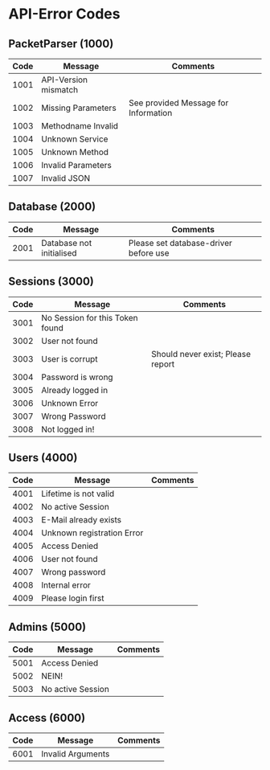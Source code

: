 # API-Error Codes

## PacketParser (1000)

| Code | Message | Comments |
| --- | --- | --- |
| 1001 | API-Version mismatch | |
| 1002 | Missing Parameters | See provided Message for Information |
| 1003 | Methodname Invalid | |
| 1004 | Unknown Service | |
| 1005 | Unknown Method | |
| 1006 | Invalid Parameters | |
| 1007 | Invalid JSON | |

## Database (2000)

| Code | Message | Comments |
| --- | --- | --- |
| 2001 | Database not initialised | Please set database-driver before use |

## Sessions (3000)

| Code | Message | Comments |
| --- | --- | --- |
| 3001 | No Session for this Token found | |
| 3002 | User not found | |
| 3003 | User is corrupt | Should never exist; Please report |
| 3004 | Password is wrong | |
| 3005 | Already logged in | |
| 3006 | Unknown Error | |
| 3007 | Wrong Password | |
| 3008 | Not logged in! | |

## Users (4000)

| Code | Message | Comments |
| --- | --- | --- |
| 4001 | Lifetime is not valid | |
| 4002 | No active Session | |
| 4003 | E-Mail already exists | |
| 4004 | Unknown registration Error | |
| 4005 | Access Denied | |
| 4006 | User not found | |
| 4007 | Wrong password | |
| 4008 | Internal error | |
| 4009 | Please login first | |

## Admins (5000)

| Code | Message | Comments |
| --- | --- | --- |
| 5001 | Access Denied | |
| 5002 | NEIN! | |
| 5003 | No active Session | |

## Access (6000)

| Code | Message | Comments |
| --- | --- | --- |
| 6001 | Invalid Arguments | |